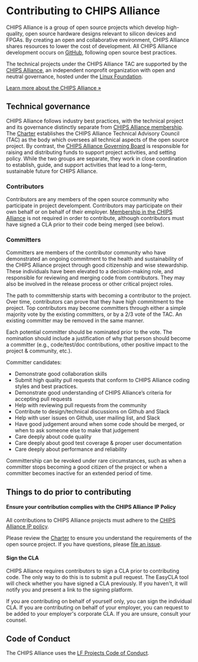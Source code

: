 # Contributing to CHIPS Alliance

CHIPS Alliance is a group of open source projects which develop high-quality, open source hardware designs relevant to silicon devices and FPGAs. By creating an open and collaborative environment, CHIPS Alliance shares resources to lower the cost of development. All CHIPS Alliance development occurs on [GitHub](https://github.com/chipsalliance), following open source best practices.

The technical projects under the CHIPS Alliance TAC are supported by the [CHIPS Alliance](https://chipsalliance.org), an independent nonprofit organization with open and neutral governance, hosted under the [Linux Foundation](https://linuxfoundation.org).

[Learn more about the CHIPS Alliance »](https://chipsalliance.org)

## Technical governance

CHIPS Alliance follows industry best practices, with the technical project and its governance distinctly separate from [CHIPS Alliance membership](https://chipsalliance.org/join). The [Charter](https://participation-agreement.chipsalliance.org/) establishes the CHIPS Alliance Technical Advisory Council (TAC) as the body which oversees all technical aspects of the open source project. By contrast, the [CHIPS Alliance Governing Board](https://chipsalliance.org/about/governance/) is responsible for raising and distributing funds to support project activities, and setting policy. While the two groups are separate, they work in close coordination to establish, guide, and support activities that lead to a long-term, sustainable future for CHIPS Alliance.

### Contributors

Contributors are any members of the open source community who participate in project develompent. Contributors may participate on their own behalf or on behalf of their employer. [Membership in the CHIPS Alliance](https://chipsalliance.org/join) is not required in order to contribute, although contributors must have signed a CLA prior to their code being merged (see below).

### Committers

Committers are members of the contributor community who have demonstrated an ongoing commitment to the health and sustainability of the CHIPS Alliance project through good citizenship and wise stewardship. These individuals have been elevated to a decision-making role, and responsible for reviewing and merging code from contributors. They may also be involved in the release process or other critical project roles.

The path to committership starts with becoming a contributor to the project. Over time, contributors can prove that they have high commitment to the project.  Top contributors may become committers through either a simple majority vote by the existing committers, or by a 2/3 vote of the TAC.  An existing committer may be removed in the same manner.

Each potential committer should be nominated prior to the vote.  The nomination should include a justification of why that person should become a committer (e.g., code/test/doc contributions, other positive impact to the project & community, etc.).

Committer candidates:

* Demonstrate good collaboration skills
* Submit high quality pull requests that conform to CHIPS Alliance coding styles and best practices.
* Demonstrate good understanding of CHIPS Alliance’s criteria for accepting pull requests
* Help with reviewing pull requests from the community
* Contribute to design/technical discussions on Github and Slack
* Help with user issues on Github, user mailing list, and Slack
* Have good judgement around when some code should be merged, or when to ask someone else to make that judgement
* Care deeply about code quality
* Care deeply about good test coverage & proper user documentation
* Care deeply about performance and reliability

Committership can be revoked under rare circumstances, such as when a committer stops becoming a good citizen of the project or when a committer becomes inactive for an extended period of time.

## Things to do prior to contributing

#### Ensure your contribution complies with the CHIPS Alliance IP Policy

All contributions to CHIPS Alliance projects must adhere to the [CHIPS Alliance IP policy](https://participation-agreement.chipsalliance.org/).

Please review the [Charter](https://participation-agreement.chipsalliance.org/) to ensure you understand the requirements of the open source project. If you have questions, please [file an issue](https://github.com/chipsalliance/tsc/issues).

#### Sign the CLA

CHIPS Alliance requires contributors to sign a CLA prior to contributing code. The only way to do this is to submit a pull request. The EasyCLA tool will check whether you have signed a CLA previously. If you haven't, it will notify you and present a link to the signing platform.

If you are contributing on behalf of yourself only, you can sign the individual CLA. If you are contributing on behalf of your employer, you can request to be added to your employer's corporate CLA. If you are unsure, consult your counsel.

## Code of Conduct

The CHIPS Alliance uses the [LF Projects Code of Conduct](https://lfprojects.org/policies/code-of-conduct/).

